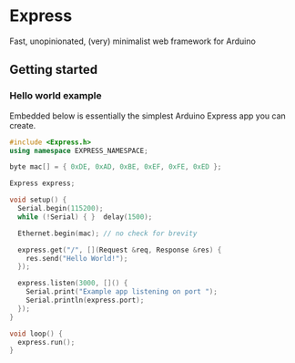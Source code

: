 # Express
Fast, unopinionated, (very) minimalist web framework for Arduino

## Getting started

### Hello world example

Embedded below is essentially the simplest Arduino Express app you can create. 

```cpp
#include <Express.h>
using namespace EXPRESS_NAMESPACE;

byte mac[] = { 0xDE, 0xAD, 0xBE, 0xEF, 0xFE, 0xED };

Express express;

void setup() {
  Serial.begin(115200);
  while (!Serial) { }  delay(1500);

  Ethernet.begin(mac); // no check for brevity

  express.get("/", [](Request &req, Response &res) {
    res.send("Hello World!");
  });

  express.listen(3000, []() {
    Serial.print("Example app listening on port ");
    Serial.println(express.port);
  });
}

void loop() {
  express.run();
}
```
